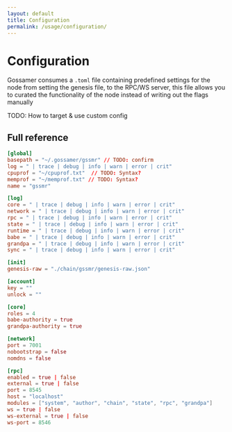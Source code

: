 ```yaml
---
layout: default
title: Configuration
permalink: /usage/configuration/
---
```


# Configuration

Gossamer consumes a `.toml` file containing predefined settings for the node from setting the genesis file, to the RPC/WS server, this file allows you to curated the functionality of the node instead of writing out the flags manually

TODO: How to target & use custom config


## Full reference

```toml
[global]
basepath = "~/.gossamer/gssmr" // TODO: confirm
log = " | trace | debug | info | warn | error | crit"
cpuprof = "~/cpuprof.txt"  // TODO: Syntax? 
memprof = "~/memprof.txt" // TODO: Syntax? 
name = "gssmr"

[log]
core = " | trace | debug | info | warn | error | crit"
network = " | trace | debug | info | warn | error | crit"
rpc = " | trace | debug | info | warn | error | crit"
state = " | trace | debug | info | warn | error | crit"
runtime = " | trace | debug | info | warn | error | crit"
babe = " | trace | debug | info | warn | error | crit"
grandpa = " | trace | debug | info | warn | error | crit"
sync = " | trace | debug | info | warn | error | crit"

[init]
genesis-raw = "./chain/gssmr/genesis-raw.json"

[account]
key = ""
unlock = ""

[core]
roles = 4
babe-authority = true
grandpa-authority = true

[network]
port = 7001
nobootstrap = false
nomdns = false

[rpc]
enabled = true | false
external = true | false
port = 8545
host = "localhost"
modules = ["system", "author", "chain", "state", "rpc", "grandpa"]
ws = true | false
ws-external = true | false
ws-port = 8546
```